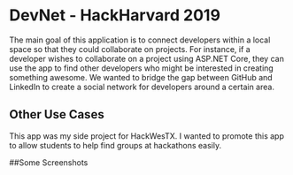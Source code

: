 # DevNet - HackHarvard 2019
The main goal of this application is to connect developers within a local space so that they could collaborate on projects.
For instance, if a developer wishes to collaborate on a project using ASP.NET Core, they can use the app to find other developers
who might be interested in creating something awesome. We wanted to bridge the gap between GitHub and LinkedIn to create a social network 
for developers around a certain area. 

## Other Use Cases
This app was my side project for HackWesTX. I wanted to promote this app to allow students to help find groups at hackathons easily. 

##Some Screenshots
